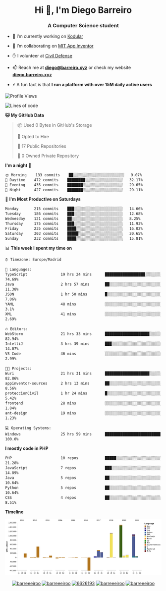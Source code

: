 <h1 align="center">Hi 👋, I'm Diego Barreiro</h1>
<h3 align="center">A Computer Science student</h3>

- 🔭 I’m currently working on [Kodular](https://www.kodular.io)

- 👯 I’m collaborating on [MIT App Inventor](https://github.com/mit-cml/appinventor-sources)

- ✋ I volunteer at [Civil Defense](https://proteccioncivil.sdc.gal)

- 📫 Reach me at **diego@barreiro.xyz** or check my website **[diego.barreiro.xyz](https://diego.barreiro.xyz)**

- ⚡ A fun fact is that **I run a platform with over 15M daily active users**

<!--START_SECTION:waka-->
![Profile Views](http://img.shields.io/badge/Profile%20Views-118-blue)

![Lines of code](https://img.shields.io/badge/From%20Hello%20World%20I've%20written-16.9%20million%20Lines%20of%20code-blue)

**🐱 My GitHub Data** 

> 📦 Used 0 Bytes in GitHub's Storage 
 > 
> 💼 Opted to Hire
 > 
> 📜 17 Public Repositories 
 > 
> 🔑 0 Owned Private Repository 
 > 
**I'm a night 🦉** 

```text
🌞 Morning    133 commits    ██░░░░░░░░░░░░░░░░░░░░░░░   9.07% 
🌆 Daytime    472 commits    ████████░░░░░░░░░░░░░░░░░   32.17% 
🌃 Evening    435 commits    ███████░░░░░░░░░░░░░░░░░░   29.65% 
🌙 Night      427 commits    ███████░░░░░░░░░░░░░░░░░░   29.11%

```
📅 **I'm Most Productive on Saturdays** 

```text
Monday       215 commits    ███░░░░░░░░░░░░░░░░░░░░░░   14.66% 
Tuesday      186 commits    ███░░░░░░░░░░░░░░░░░░░░░░   12.68% 
Wednesday    121 commits    ██░░░░░░░░░░░░░░░░░░░░░░░   8.25% 
Thursday     175 commits    ███░░░░░░░░░░░░░░░░░░░░░░   11.93% 
Friday       235 commits    ████░░░░░░░░░░░░░░░░░░░░░   16.02% 
Saturday     303 commits    █████░░░░░░░░░░░░░░░░░░░░   20.65% 
Sunday       232 commits    ████░░░░░░░░░░░░░░░░░░░░░   15.81%

```


📊 **This week I spent my time on** 

```text
⌚︎ Timezone: Europe/Madrid

💬 Languages: 
TypeScript               19 hrs 24 mins      ██████████████████░░░░░░░   74.69% 
Java                     2 hrs 57 mins       ██░░░░░░░░░░░░░░░░░░░░░░░   11.38% 
JSON                     1 hr 50 mins        █░░░░░░░░░░░░░░░░░░░░░░░░   7.06% 
YAML                     48 mins             ░░░░░░░░░░░░░░░░░░░░░░░░░   3.1% 
XML                      41 mins             ░░░░░░░░░░░░░░░░░░░░░░░░░   2.69%

🔥 Editors: 
WebStorm                 21 hrs 33 mins      ████████████████████░░░░░   82.94% 
IntelliJ                 3 hrs 39 mins       ███░░░░░░░░░░░░░░░░░░░░░░   14.07% 
VS Code                  46 mins             ░░░░░░░░░░░░░░░░░░░░░░░░░   2.99%

🐱‍💻 Projects: 
Wuri                     21 hrs 31 mins      ████████████████████░░░░░   82.86% 
appinventor-sources      2 hrs 13 mins       ██░░░░░░░░░░░░░░░░░░░░░░░   8.56% 
proteccionCivil          1 hr 24 mins        █░░░░░░░░░░░░░░░░░░░░░░░░   5.42% 
frontend                 28 mins             ░░░░░░░░░░░░░░░░░░░░░░░░░   1.84% 
ant-design               19 mins             ░░░░░░░░░░░░░░░░░░░░░░░░░   1.23%

💻 Operating Systems: 
Windows                  25 hrs 59 mins      █████████████████████████   100.0%

```

**I mostly code in PHP** 

```text
PHP                      10 repos            █████░░░░░░░░░░░░░░░░░░░░   21.28% 
JavaScript               7 repos             ███░░░░░░░░░░░░░░░░░░░░░░   14.89% 
Java                     5 repos             ██░░░░░░░░░░░░░░░░░░░░░░░   10.64% 
Python                   5 repos             ██░░░░░░░░░░░░░░░░░░░░░░░   10.64% 
CSS                      4 repos             ██░░░░░░░░░░░░░░░░░░░░░░░   8.51%

```


**Timeline**

![Chart not found](https://github.com/barreeeiroo/barreeeiroo/blob/master/charts/bar_graph.png) 


<!--END_SECTION:waka-->

<p align="center">
<a href="https://twitter.com/barreeeiroo" target="blank"><img align="center" src="https://cdn.jsdelivr.net/npm/simple-icons@3.0.1/icons/twitter.svg" alt="barreeeiroo" height="20" width="20" /></a>
<a href="https://linkedin.com/in/barreeeiroo" target="blank"><img align="center" src="https://cdn.jsdelivr.net/npm/simple-icons@3.0.1/icons/linkedin.svg" alt="barreeeiroo" height="20" width="20" /></a>
<a href="https://stackoverflow.com/users/6626193" target="blank"><img align="center" src="https://cdn.jsdelivr.net/npm/simple-icons@3.0.1/icons/stackoverflow.svg" alt="6626193" height="20" width="20" /></a>
<a href="https://fb.com/barreeeiroo" target="blank"><img align="center" src="https://cdn.jsdelivr.net/npm/simple-icons@3.0.1/icons/facebook.svg" alt="barreeeiroo" height="20" width="20" /></a>
<a href="https://instagram.com/barreeeiroo" target="blank"><img align="center" src="https://cdn.jsdelivr.net/npm/simple-icons@3.0.1/icons/instagram.svg" alt="barreeeiroo" height="20" width="20" /></a>
</p>
